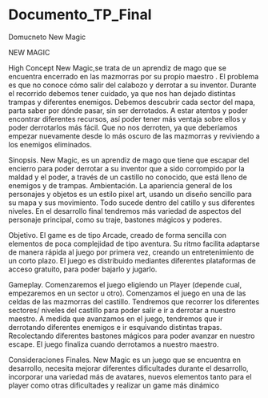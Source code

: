 # Documento_TP_Final
Domucneto New Magic

NEW MAGIC

High Concept
New Magic,se trata de un aprendiz de mago que se encuentra encerrado en las
mazmorras por su propio maestro . El problema es que no conoce cómo salir del
calabozo y derrotar a su inventor.
Durante el recorrido debemos tener cuidado, ya que nos han dejado distintas trampas
y diferentes enemigos. Debemos descubrir cada sector del mapa, parta saber por dónde
pasar, sin ser derrotados.
A estar atentos y poder encontrar diferentes recursos, así poder tener más ventaja
sobre ellos y poder derrotarlos más fácil.
Que no nos derroten, ya que deberíamos empezar nuevamente desde lo más oscuro de
las mazmorras y reviviendo a los enemigos eliminados.

Sinopsis.
New Magic, es un aprendiz de mago que tiene que escapar del encierro para poder
derrotar a su inventor que a sido corrompido por la maldad y el poder, a través de un
castillo no conocido, que está lleno de enemigos y de trampas.
Ambientación.
La apariencia general de los personajes y objetos es un estilo pixel art, usando un diseño
sencillo para su mapa y sus movimiento. Todo sucede dentro del catillo y sus diferentes
niveles.
En el desarrollo final tendremos más variedad de aspectos del personaje principal, como
su traje, bastones mágicos y poderes.

Objetivo.
El game es de tipo Arcade, creado de forma sencilla con elementos de poca complejidad
de tipo aventura. Su ritmo facilita adaptarse de manera rápida al juego por primera vez,
creando un entretenimiento de un corto plazo.
El juego es distribuido mediantes diferentes plataformas de acceso gratuito, para poder
bajarlo y jugarlo.

Gameplay.
Comenzaremos el juego eligiendo un Player (depende cual, empezaremos en un sector
u otro).
Comenzamos el juego en una de las celdas de las mazmorras del castillo.
Tendremos que recorrer los diferentes sectores/ niveles del castillo para poder salir e ir
a derrotar a nuestro maestro.
A medida que avanzamos en el juego, tendremos que ir derrotando diferentes enemigos
e ir esquivando distintas trapas. Recolectando diferentes bastones mágicos para poder
avanzar en nuestro escape.
El juego finaliza cuando derrotamos a nuestro maestro.

Consideraciones Finales.
New Magic es un juego que se encuentra en desarrollo, necesita mejorar diferentes
dificultades durante el desarrollo, incorporar una variedad más de avatares, nuevos
elementos tanto para el player como otras dificultades y realizar un game más dinámico